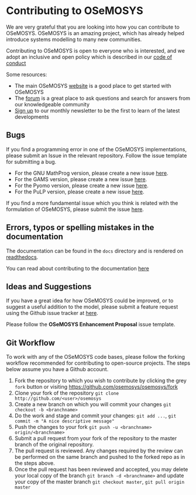 # Contributing to OSeMOSYS

We are very grateful that you are looking into how you can contribute to OSeMOSYS.
OSeMOSYS is an amazing project, which has already helped introduce systems
modelling to many new communities.

Contributing to OSeMOSYS is open to everyone who is interested, and we adopt an
inclusive and open policy which is described in our
[code of conduct](./code_of_conduct.md)

Some resources:

- The main OSeMOSYS [website](http://www.osemosys.org/) is a good place to get
  started with OSeMOSYS
- The [forum](https://groups.google.com/forum/#!forum/osemosys) is a great place
  to ask questions and search for answers from our knowledgeable community
- [Sign up](http://www.osemosys.org/news-and-events.html) to our monthly
  newsletter to be the first to learn of the latest developments

## Bugs

If you find a programming error in one of the OSeMOSYS implementations, please
submit an Issue in the relevant repository. Follow the issue template for submitting a bug.

- For the GNU MathProg version, please create a new issue
  [here](http://github.com/OSeMOSYS/OSeMOSYS_GNU_MathProg/issues/new).
- For the GAMS version, please create a new issue
  [here](http://github.com/OSeMOSYS/OSeMOSYS_GAMS/issues/new).
- For the Pyomo version, please create a new issue
  [here](http://github.com/OSeMOSYS/OSeMOSYS_Pyomo/issues/new).
- For the PuLP version, please create a new issue
  [here](http://github.com/OSeMOSYS/OSeMOSYS_PuLP/issues/new).

If you find a more fundamental issue which you think is related with the
formulation of OSeMOSYS, please submit the issue
[here](http://github.com/OSeMOSYS/OSeMOSYS/issues/new).

## Errors, typos or spelling mistakes in the documentation

The documentation can be found in the `docs` directory and is rendered on
[readthedocs](https://osemosys.readthedocs.io/en/latest/).

You can read about contributing to the documentation
[here](./docs/contributing.md)

## Ideas and Suggestions

If you have a great idea for how OSeMOSYS could be improved, or to suggest a
useful addition to the model, please submit a feature request using the Github
issue tracker at [here](http://github.com/OSeMOSYS/OSeMOSYS/issues/new).

Please follow the **OSeMOSYS Enhancement Proposal** issue template.

## Git Workflow

To work with any of the OSeMOSYS code bases, please follow the forking workflow
recommended for contributing to open-source projects. The steps below assume
you have a Github account.

1. Fork the repository to which you wish to contribute by clicking the grey
   `fork` button or visiting https://github.com/osemosys/osemosys/fork
2. Clone your fork of the repository
   `git clone http://github.com/<user>/osemosys`
3. Create a new branch on which you will commit your changes
   `git checkout -b <branchname>`
4. Do the work and stage and commit your changes: `git add ...`,
   `git commit -m "A nice descriptive message"`
5. Push the changes to your fork `git push -u <branchname> origin/<branchname>`
6. Submit a pull request from your fork of the repository to the master branch
   of the original repository.
7. The pull request is reviewed. Any changes required by the review can be
   performed on the same branch and pushed to the forked repo as in the steps
   above.
8. Once the pull request has been reviewed and accepted,
   you may delete your local copy of the branch `git branch -d <branchname>` and
   update your copy of the master branch `git checkout master`,
   `git pull origin master`